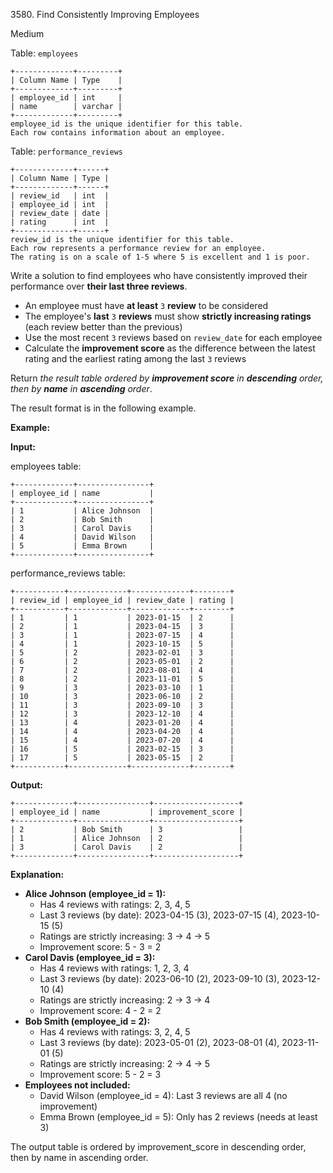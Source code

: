 3580\. Find Consistently Improving Employees

Medium

Table: `employees`

    +-------------+---------+
    | Column Name | Type    |
    +-------------+---------+
    | employee_id | int     |
    | name        | varchar |
    +-------------+---------+
    employee_id is the unique identifier for this table.
    Each row contains information about an employee. 

Table: `performance_reviews`

    +-------------+------+
    | Column Name | Type |
    +-------------+------+
    | review_id   | int  |
    | employee_id | int  |
    | review_date | date |
    | rating      | int  |
    +-------------+------+
    review_id is the unique identifier for this table.
    Each row represents a performance review for an employee.
    The rating is on a scale of 1-5 where 5 is excellent and 1 is poor. 

Write a solution to find employees who have consistently improved their performance over **their last three reviews**.

*   An employee must have **at least** `3` **review** to be considered
*   The employee's **last** `3` **reviews** must show **strictly increasing ratings** (each review better than the previous)
*   Use the most recent `3` reviews based on `review_date` for each employee
*   Calculate the **improvement score** as the difference between the latest rating and the earliest rating among the last `3` reviews

Return _the result table ordered by **improvement score** in **descending** order, then by **name** in **ascending** order_.

The result format is in the following example.

**Example:**

**Input:**

employees table:

    +-------------+----------------+
    | employee_id | name           |
    +-------------+----------------+
    | 1           | Alice Johnson  |
    | 2           | Bob Smith      |
    | 3           | Carol Davis    |
    | 4           | David Wilson   |
    | 5           | Emma Brown     |
    +-------------+----------------+ 

performance\_reviews table:

    +-----------+-------------+-------------+--------+
    | review_id | employee_id | review_date | rating |
    +-----------+-------------+-------------+--------+
    | 1         | 1           | 2023-01-15  | 2      |
    | 2         | 1           | 2023-04-15  | 3      |
    | 3         | 1           | 2023-07-15  | 4      |
    | 4         | 1           | 2023-10-15  | 5      |
    | 5         | 2           | 2023-02-01  | 3      |
    | 6         | 2           | 2023-05-01  | 2      |
    | 7         | 2           | 2023-08-01  | 4      |
    | 8         | 2           | 2023-11-01  | 5      |
    | 9         | 3           | 2023-03-10  | 1      |
    | 10        | 3           | 2023-06-10  | 2      |
    | 11        | 3           | 2023-09-10  | 3      |
    | 12        | 3           | 2023-12-10  | 4      |
    | 13        | 4           | 2023-01-20  | 4      |
    | 14        | 4           | 2023-04-20  | 4      |
    | 15        | 4           | 2023-07-20  | 4      |
    | 16        | 5           | 2023-02-15  | 3      |
    | 17        | 5           | 2023-05-15  | 2      |
    +-----------+-------------+-------------+--------+ 

**Output:**

    +-------------+----------------+-------------------+
    | employee_id | name           | improvement_score |
    +-------------+----------------+-------------------+
    | 2           | Bob Smith      | 3                 |
    | 1           | Alice Johnson  | 2                 |
    | 3           | Carol Davis    | 2                 |
    +-------------+----------------+-------------------+ 

**Explanation:**

*   **Alice Johnson (employee\_id = 1):**
    *   Has 4 reviews with ratings: 2, 3, 4, 5
    *   Last 3 reviews (by date): 2023-04-15 (3), 2023-07-15 (4), 2023-10-15 (5)
    *   Ratings are strictly increasing: 3 → 4 → 5
    *   Improvement score: 5 - 3 = 2
*   **Carol Davis (employee\_id = 3):**
    *   Has 4 reviews with ratings: 1, 2, 3, 4
    *   Last 3 reviews (by date): 2023-06-10 (2), 2023-09-10 (3), 2023-12-10 (4)
    *   Ratings are strictly increasing: 2 → 3 → 4
    *   Improvement score: 4 - 2 = 2
*   **Bob Smith (employee\_id = 2):**
    *   Has 4 reviews with ratings: 3, 2, 4, 5
    *   Last 3 reviews (by date): 2023-05-01 (2), 2023-08-01 (4), 2023-11-01 (5)
    *   Ratings are strictly increasing: 2 → 4 → 5
    *   Improvement score: 5 - 2 = 3
*   **Employees not included:**
    *   David Wilson (employee\_id = 4): Last 3 reviews are all 4 (no improvement)
    *   Emma Brown (employee\_id = 5): Only has 2 reviews (needs at least 3)

The output table is ordered by improvement\_score in descending order, then by name in ascending order.